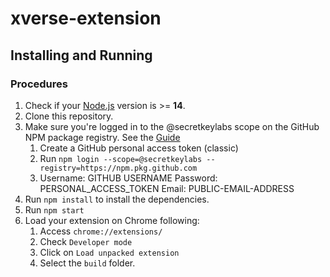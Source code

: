 # xverse-extension

## Installing and Running

### Procedures

1. Check if your [Node.js](https://nodejs.org/) version is >= **14**.
2. Clone this repository.
3. Make sure you're logged in to the @secretkeylabs scope on the GitHub NPM package registry. See the [Guide](https://docs.github.com/en/packages/working-with-a-github-packages-registry/working-with-the-npm-registry#authenticating-with-a-personal-access-token)
   1. Create a GitHub personal access token (classic) 
   2. Run `npm login --scope=@secretkeylabs --registry=https://npm.pkg.github.com`
   3. Username: GITHUB USERNAME
      Password: PERSONAL_ACCESS_TOKEN
      Email: PUBLIC-EMAIL-ADDRESS
4. Run `npm install` to install the dependencies.
5. Run `npm start`
6. Load your extension on Chrome following:
   1. Access `chrome://extensions/`
   2. Check `Developer mode`
   3. Click on `Load unpacked extension`
   4. Select the `build` folder.
